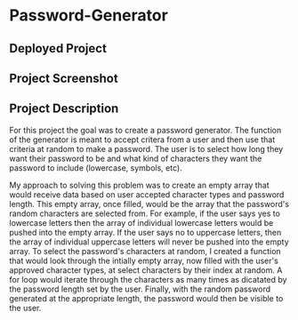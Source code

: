 # Password-Generator

## Deployed Project
[]()

## Project Screenshot
[]()

## Project Description

For this project the goal was to create a password generator. The function of the generator is meant to accept critera from a user and then use that criteria at random to make a password. The user is to select how long they want their password to be and what kind of characters they want the password to include (lowercase, symbols, etc).

My approach to solving this problem was to create an empty array that would receive data based on user accepted character types and password length. This empty array, once filled, would be the array that the password's random characters are selected from. For example, if the user says yes to lowercase letters then the array of individual lowercase letters would be pushed into the empty array. If the user says no to uppercase letters, then the array of individual uppercase letters will never be pushed into the empty array. 
To select the password's characters at random, I created a function that would look through the intially empty array, now filled with the user's approved character types, at select characters by their index at random. A for loop would iterate through the characters as many times as dicatated by the password length set by the user. Finally, with the random password generated at the appropriate length, the password would then be visible to the user.


